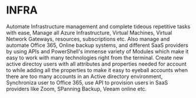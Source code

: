 # INFRA
Automate Infrastructure management and complete tideous repetitive tasks with ease, Manage all Azure Infrastructure, Virtual Machines, Virtual Network Gateways, resources, subscriptions etc. Also manage and automate Office 365, Online backup systems, and different SaaS providers by using APIs and PowerShell's immense variety of Modules which make it easy to work with many technologies right from the terminal. Create new active directoy users with all attributes and properties needed for 
account to while adding all the properties to make it easy to eyeball accounts when there are too many accounts in an Active directory environment, Synchroniza user to
Office 365, use API to provision users in SaaS providers like Zoom, SPanning Backup, Veeam online etc.
